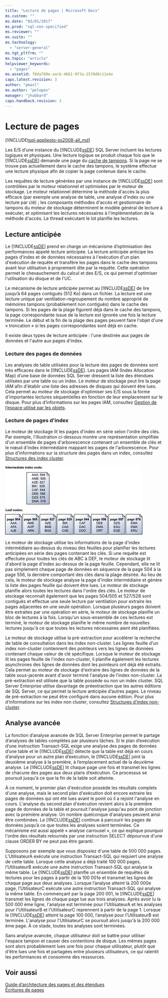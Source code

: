 ```yaml
---
title: "Lecture de pages | Microsoft Docs"
ms.custom: ""
ms.date: "03/01/2017"
ms.prod: "sql-non-specified"
ms.reviewer: ""
ms.suite: ""
ms.technology: 
  - "server-general"
ms.tgt_pltfrm: ""
ms.topic: "article"
helpviewer_keywords: 
  - "pages"
ms.assetid: f8da760e-aacb-4661-9f3a-2578d8c11e4e
caps.latest.revision: 3
author: "pmasl"
ms.author: "pelopes"
manager: "jhubbard"
caps.handback.revision: 3
---
```

# Lecture de pages
[!INCLUDE[tsql-appliesto-ss2008-all_md](../includes/tsql-appliesto-ss2008-all-md.md)]

Les E/S d’une instance du [!INCLUDE[ssDE](../includes/ssde-md.md)] SQL Server incluent les lectures logiques et physiques. Une lecture logique se produit chaque fois que le [!INCLUDE[ssDE](../includes/ssde-md.md)] demande une page du [cache de tampons](../relational-databases/memory-management-architecture-guide.md). Si la page ne se trouve pas actuellement dans le cache des tampons, le système effectue une lecture physique afin de copier la page contenue dans le cache.

Les requêtes de lecture générées par une instance de [!INCLUDE[ssDE](../includes/ssde-md.md)] sont contrôlées par le moteur relationnel et optimisées par le moteur de stockage. Le moteur relationnel détermine la méthode d'accès la plus efficace (par exemple une analyse de table, une analyse d'index ou une lecture par clé) ; les composants méthodes d'accès et gestionnaire de tampons du moteur de stockage déterminent le modèle général de lecture à exécuter, et optimisent les lectures nécessaires à l'implémentation de la méthode d'accès. Le thread exécutant le lot planifie les lectures.

## <a name="read-ahead"></a>Lecture anticipée
Le [!INCLUDE[ssDE](../includes/ssde-md.md)] prend en charge un mécanisme d’optimisation des performances appelé lecture anticipée. La lecture anticipée anticipe les pages d'index et de données nécessaires à l'exécution d'un plan d'exécution de requête et transfère les pages dans le cache des tampons avant leur utilisation à proprement dite par la requête. Cette opération permet le chevauchement du calcul et des E/S, ce qui permet d'optimiser l'utilisation du disque et de l'UC. 

Le mécanisme de lecture anticipée permet au [!INCLUDE[ssDE](../includes/ssde-md.md)] de lire jusqu’à 64 pages contiguës (512 Ko) dans un fichier. La lecture est une lecture unique par ventilation-regroupement du nombre approprié de mémoires tampons (probablement non contiguës) dans le cache des tampons. Si les pages de la plage figurent déjà dans le cache des tampons, la page correspondante issue de la lecture est ignorée une fois la lecture terminée. Le début et la fin de la plage des pages peuvent faire l'objet d'une « troncation » si les pages correspondantes sont déjà en cache.

Il existe deux types de lecture anticipée : l'une destinée aux pages de données et l'autre aux pages d'index.

### <a name="reading-data-pages"></a>Lecture des pages de données
Les analyses de table utilisées pour la lecture des pages de données sont très efficaces dans le [!INCLUDE[ssDE](../includes/ssde-md.md)]. Les pages IAM (Index Allocation Map) d’une base de données SQL Server dressent la liste des étendues utilisées par une table ou un index. Le moteur de stockage peut lire la page IAM afin d'établir une liste des adresses de disques qui doivent être lues. Cela permet au moteur de stockage d'optimiser ses E/S sous la forme d'importantes lectures séquentielles en fonction de leur emplacement sur le disque. Pour plus d’informations sur les pages IAM, consultez [Gestion de l’espace utilisé par les objets](../relational-databases/pages-and-extents-architecture-guide.md).

### <a name="reading-index-pages"></a>Lecture de pages d'index
Le moteur de stockage lit les pages d'index en série selon l'ordre des clés. Par exemple, l'illustration ci-dessous montre une représentation simplifiée d'un ensemble de pages d'arborescence contenant un ensemble de clés et le nœud d'index intermédiaire mappant les pages de l'arborescence. Pour plus d’informations sur la structure des pages dans un index, consultez [Structures des index cluster](../relational-databases/pages-and-extents-architecture-guide.md).

![Reading_Pages](../relational-databases/media/reading-pages.gif)

Le moteur de stockage utilise les informations de la page d'index intermédiaire au-dessus du niveau des feuilles pour planifier les lectures anticipées en série des pages contenant les clés. Si une requête est effectuée pour toutes les clés de ABC à DEF, le moteur de stockage lit d'abord la page d'index au-dessus de la page feuille. Cependant, elle ne lit pas simplement chaque page de données en séquence de la page 504 à la page 556, la dernière comportant des clés dans la plage désirée. Au lieu de cela, le moteur de stockage analyse la page d'index intermédiaire et génère la liste des pages feuille qui doivent être lues. Le moteur de stockage planifie alors toutes les lectures dans l'ordre des clés. Le moteur de stockage reconnaît également que les pages 504/505 et 527/528 sont contiguës et effectue une seule lecture par ventilation pour extraire les pages adjacentes en une seule opération. Lorsque plusieurs pages doivent être extraites par une opération en série, le moteur de stockage planifie un bloc de lectures à la fois. Lorsqu'un sous-ensemble de ces lectures est terminé, le moteur de stockage planifie le même nombre de nouvelles lectures jusqu'à ce que toutes les lectures nécessaires aient été planifiées.

Le moteur de stockage utilise la pré-extraction pour accélérer la recherche de table de consultation dans les index non-cluster. Les lignes feuille d'un index non-cluster contiennent des pointeurs vers les lignes de données contenant chaque valeur de clé spécifique. Lorsque le moteur de stockage lit les pages feuille de l'index non-cluster, il planifie également les lectures asynchrones des lignes de données dont les pointeurs ont déjà été extraits. Cela permet au moteur de stockage d'extraire des lignes de données de la table sous-jacente avant d'avoir terminé l'analyse de l'index non-cluster. La pré-extraction est utilisée que la table possède ou non un index cluster. SQL Server Enterprise utilise davantage de préextraction que les autres éditions de SQL Server, ce qui permet la lecture anticipée d’autres pages. Le niveau de pré-extraction ne peut être configuré dans aucune édition. Pour plus d’informations sur les index non cluster, consultez [Structures d’index non-cluster](../relational-databases/pages-and-extents-architecture-guide.md).

## <a name="advanced-scanning"></a>Analyse avancée
La fonction d’analyse avancée de SQL Server Enterprise permet le partage d’analyses de tables complètes par plusieurs tâches. Si le plan d’exécution d’une instruction Transact-SQL exige une analyse des pages de données d’une table et le [!INCLUDE[ssDE](../includes/ssde-md.md)] détecte que la table est déjà en cours d’analyse pour un autre plan d’exécution, le [!INCLUDE[ssDE](../includes/ssde-md.md)] joint la deuxième analyse à la première, à l’emplacement actuel de la deuxième analyse. Le [!INCLUDE[ssDE](../includes/ssde-md.md)] lit chaque page une fois et transmet les lignes de chacune des pages aux deux plans d’exécution. Ce processus se poursuit jusqu'à ce que la fin de la table soit atteinte. 

À ce moment, le premier plan d'exécution possède les résultats complets d'une analyse, mais le second plan d'exécution doit encore extraire les pages de données qui ont été lues avant le point où il a rejoint l'analyse en cours. L'analyse du second plan d'exécution revient alors à la première page de données de la table et poursuit l'analyse jusqu'au point de jonction avec la première analyse. Un nombre quelconque d'analyses peuvent ainsi être combinées. Le [!INCLUDE[ssDE](../includes/ssde-md.md)] continue à parcourir les pages de données jusqu’à ce que toutes les analyses soient terminées. Ce mécanisme est aussi appelé « analyse carrousel », ce qui explique pourquoi l'ordre des résultats retournés par une instruction SELECT dépourvue d'une clause ORDER BY ne peut pas être garanti. 

Supposons par exemple que vous disposiez d'une table de 500 000 pages. L’UtilisateurA exécute une instruction Transact-SQL qui requiert une analyse de cette table. Lorsque cette analyse a déjà traité 100 000 pages, l’UtilisateurB exécute une autre instruction Transact-SQL qui analyse la même table. Le [!INCLUDE[ssDE](../includes/ssde-md.md)] planifie un ensemble de requêtes de lectures pour les pages à partir de la 100 001e et transmet les lignes de chaque page aux deux analyses. Lorsque l’analyse atteint la 200 000e page, l’UtilisateurC exécute une autre instruction Transact-SQL qui analyse la même table. En commençant par la page 200 001, le [!INCLUDE[ssDE](../includes/ssde-md.md)] transmet les lignes de chaque page lue aux trois analyses. Après avoir lu la 500 000 ème ligne, l'analyse est terminée pour l'UtilisateurA et les analyses pour l'UtilisateurB et l'UtilisateurC reprennent à partir de la page 1. Lorsque le [!INCLUDE[ssDE](../includes/ssde-md.md)] atteint la page 100 000, l’analyse pour l’UtilisateurB est terminée. L'analyse pour l'UtilisateurC se poursuit alors jusqu'à la 200 000 ème page. À ce stade, toutes les analyses sont terminées. 

Sans analyse avancée, chaque utilisateur doit se battre pour utiliser l'espace tampon et causer des contentions de disque. Les mêmes pages sont alors probablement lues une fois pour chaque utilisateur, plutôt que d'être lues une fois et partagées entre plusieurs utilisateurs, ce qui ralentit les performances et consomme des ressources.

## <a name="see-also"></a>Voir aussi
[Guide d’architecture des pages et des étendues](../relational-databases/pages-and-extents-architecture-guide.md)   
 [Écritures de pages](../relational-databases/writing-pages.md)